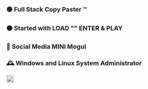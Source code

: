 ### 🟢 Full Stack Copy Paster ™
### 🟠 Started with LOAD "" ENTER & PLAY
### 🔴 Social Media MINI Mogul
### 🕰 Windows and Linux System Administrator

[<img src="https://upload.wikimedia.org/wikipedia/commons/4/4f/Twitter-logo.svg"
     height="20px" width="20px" 
     alt="Markdown Monster icon"
     style="float: left; margin-right: 25px;" />](https://twitter.com/ivanbuncic)
